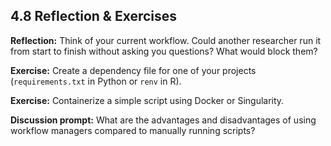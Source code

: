 ## 4.8 Reflection & Exercises

**Reflection:** Think of your current workflow. Could another researcher run it from start to finish without asking you questions? What would block them?

**Exercise:** Create a dependency file for one of your projects (`requirements.txt` in Python or `renv` in R).

**Exercise:** Containerize a simple script using Docker or Singularity.

**Discussion prompt:** What are the advantages and disadvantages of using workflow managers compared to manually running scripts?
